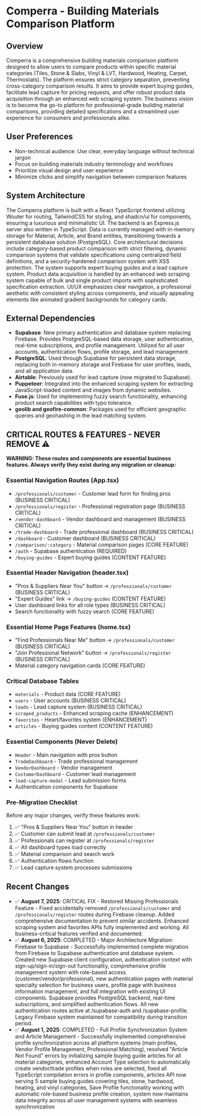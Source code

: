 # Comperra - Building Materials Comparison Platform

## Overview
Comperra is a comprehensive building materials comparison platform designed to allow users to compare products within specific material categories (Tiles, Stone & Slabs, Vinyl & LVT, Hardwood, Heating, Carpet, Thermostats). The platform ensures strict category separation, preventing cross-category comparison results. It aims to provide expert buying guides, facilitate lead capture for pricing requests, and offer robust product data acquisition through an enhanced web scraping system. The business vision is to become the go-to platform for professional-grade building material comparisons, providing detailed specifications and a streamlined user experience for consumers and professionals alike.

## User Preferences
- Non-technical audience: Use clear, everyday language without technical jargon
- Focus on building materials industry terminology and workflows
- Prioritize visual design and user experience
- Minimize clicks and simplify navigation between comparison features

## System Architecture
The Comperra platform is built with a React TypeScript frontend utilizing Wouter for routing, TailwindCSS for styling, and shadcn/ui for components, ensuring a luxurious and minimalistic UI. The backend is an Express.js server also written in TypeScript. Data is currently managed with in-memory storage for Material, Article, and Brand entities, transitioning towards a persistent database solution (PostgreSQL). Core architectural decisions include category-based product comparison with strict filtering, dynamic comparison systems that validate specifications using centralized field definitions, and a security-hardened comparison system with XSS protection. The system supports expert buying guides and a lead capture system. Product data acquisition is handled by an enhanced web scraping system capable of bulk and single product imports with sophisticated specification extraction. UI/UX emphasizes clear navigation, a professional aesthetic with consistent styling across components, and visually appealing elements like animated gradient backgrounds for category cards.

## External Dependencies
- **Supabase**: New primary authentication and database system replacing Firebase. Provides PostgreSQL-based data storage, user authentication, real-time subscriptions, and profile management. Utilized for all user accounts, authentication flows, profile storage, and lead management.
- **PostgreSQL**: Used through Supabase for persistent data storage, replacing both in-memory storage and Firebase for user profiles, leads, and all application data.
- **Airtable**: Previously used for lead capture (now migrated to Supabase).
- **Puppeteer**: Integrated into the enhanced scraping system for extracting JavaScript-loaded content and images from dynamic websites.
- **Fuse.js**: Used for implementing fuzzy search functionality, enhancing product search capabilities with typo tolerance.
- **geolib and geofire-common**: Packages used for efficient geographic queries and geohashing in the lead matching system.

## CRITICAL ROUTES & FEATURES - NEVER REMOVE ⚠️
**WARNING: These routes and components are essential business features. Always verify they exist during any migration or cleanup:**

### Essential Navigation Routes (App.tsx)
- `/professionals/customer` - Customer lead form for finding pros (BUSINESS CRITICAL)
- `/professionals/register` - Professional registration page (BUSINESS CRITICAL)
- `/vendor-dashboard` - Vendor dashboard and management (BUSINESS CRITICAL)
- `/trade-dashboard` - Trade professional dashboard (BUSINESS CRITICAL)
- `/dashboard` - Customer dashboard (BUSINESS CRITICAL)
- `/comparison/:category` - Material comparison pages (CORE FEATURE)
- `/auth` - Supabase authentication (REQUIRED)
- `/buying-guides` - Expert buying guides (CONTENT FEATURE)

### Essential Header Navigation (header.tsx)
- "Pros & Suppliers Near You" button → `/professionals/customer` (BUSINESS CRITICAL)
- "Expert Guides" link → `/buying-guides` (CONTENT FEATURE)
- User dashboard links for all role types (BUSINESS CRITICAL)
- Search functionality with fuzzy search (CORE FEATURE)

### Essential Home Page Features (home.tsx)
- "Find Professionals Near Me" button → `/professionals/customer` (BUSINESS CRITICAL)
- "Join Professional Network" button → `/professionals/register` (BUSINESS CRITICAL)
- Material category navigation cards (CORE FEATURE)

### Critical Database Tables
- `materials` - Product data (CORE FEATURE)
- `users` - User accounts (BUSINESS CRITICAL)
- `leads` - Lead capture system (BUSINESS CRITICAL)
- `scraped_products` - Enhanced scraping cache (ENHANCEMENT)
- `favorites` - Heart/favorites system (ENHANCEMENT)
- `articles` - Buying guides content (CONTENT FEATURE)

### Essential Components (Never Delete)
- `Header` - Main navigation with pros button
- `TradeDashboard` - Trade professional management
- `VendorDashboard` - Vendor management
- `CustomerDashboard` - Customer lead management
- `lead-capture-modal` - Lead submission forms
- Authentication components for Supabase

### Pre-Migration Checklist
Before any major changes, verify these features work:
1. ✅ "Pros & Suppliers Near You" button in header
2. ✅ Customer can submit lead at `/professionals/customer`
3. ✅ Professionals can register at `/professionals/register`
4. ✅ All dashboard types load correctly
5. ✅ Material comparison and search work
6. ✅ Authentication flows function
7. ✅ Lead capture system processes submissions

## Recent Changes
- ✅ **August 7, 2025**: CRITICAL FIX - Restored Missing Professionals Feature - Fixed accidentally removed `/professionals/customer` and `/professionals/register` routes during Firebase cleanup. Added comprehensive documentation to prevent similar accidents. Enhanced scraping system and favorites APIs fully implemented and working. All business-critical features verified and documented.
- ✅ **August 6, 2025**: COMPLETED - Major Architecture Migration: Firebase to Supabase - Successfully implemented complete migration from Firebase to Supabase authentication and database system. Created new Supabase client configuration, authentication context with sign-up/sign-in/sign-out functionality, comprehensive profile management system with role-based access (customer/vendor/professional), new authentication pages with material specialty selection for business users, profile page with business information management, and full integration with existing UI components. Supabase provides PostgreSQL backend, real-time subscriptions, and simplified authentication flows. All new authentication routes active at /supabase-auth and /supabase-profile. Legacy Firebase system maintained for compatibility during transition period.
- ✅ **August 1, 2025**: COMPLETED - Full Profile Synchronization System and Article Management - Successfully implemented comprehensive profile synchronization across all platform systems (main profiles, Vendor Profile Management, Professional Matching), resolved "Article Not Found" errors by initializing sample buying guide articles for all material categories, enhanced Account Type selection to automatically create vendor/trade profiles when roles are selected, fixed all TypeScript compilation errors in profile components, articles API now serving 5 sample buying guides covering tiles, stone, hardwood, heating, and vinyl categories, Save Profile functionality working with automatic role-based business profile creation, system now maintains data integrity across all user management systems with seamless synchronization